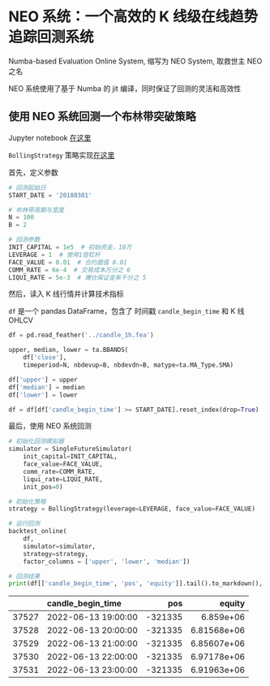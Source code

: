 # NEO 系统：一个高效的 K 线级在线趋势追踪回测系统

Numba-based Evaluation Online System, 缩写为 NEO System, 取救世主 NEO 之名

NEO 系统使用了基于 Numba 的 jit 编译，同时保证了回测的灵活和高效性

## 使用 NEO 系统回测一个布林带突破策略

Jupyter notebook [在这里](https://github.com/lostleaf/neo_trend_backtesting/blob/master/strategy_example/boll.ipynb)

`BollingStrategy` 策略实现[在这里](https://github.com/lostleaf/neo_trend_backtesting/blob/master/strategy_example/boll.py)

首先，定义参数

``` python
# 回测起始日
START_DATE = '20180301'

# 布林带周期与宽度
N = 100
B = 2

# 回测参数
INIT_CAPITAL = 1e5  # 初始资金，10万
LEVERAGE = 1  # 使用1倍杠杆
FACE_VALUE = 0.01  # 合约面值 0.01
COMM_RATE = 6e-4  # 交易成本万分之 6
LIQUI_RATE = 5e-3  # 爆仓保证金率千分之 5
```

然后，读入 K 线行情并计算技术指标

`df` 是一个 pandas DataFrame，包含了 时间戳 `candle_begin_time` 和 K 线 OHLCV

``` python
df = pd.read_feather('../candle_1h.fea')

upper, median, lower = ta.BBANDS(
    df['close'], 
    timeperiod=N, nbdevup=B, nbdevdn=B, matype=ta.MA_Type.SMA)

df['upper'] = upper
df['median'] = median
df['lower'] = lower

df = df[df['candle_begin_time'] >= START_DATE].reset_index(drop=True)
```

最后，使用 NEO 系统回测

``` python
# 初始化回测模拟器
simulator = SingleFutureSimulator(
    init_capital=INIT_CAPITAL, 
    face_value=FACE_VALUE, 
    comm_rate=COMM_RATE, 
    liqui_rate=LIQUI_RATE, 
    init_pos=0)

# 初始化策略
strategy = BollingStrategy(leverage=LEVERAGE, face_value=FACE_VALUE)

# 运行回测
backtest_online(
    df, 
    simulator=simulator,
    strategy=strategy,
    factor_columns = ['upper', 'lower', 'median'])

# 回测结果
print(df[['candle_begin_time', 'pos', 'equity']].tail().to_markdown(), '\n')
```

|       | candle_begin_time   |     pos |      equity |
|------:|:--------------------|--------:|------------:|
| 37527 | 2022-06-13 19:00:00 | -321335 | 6.859e+06   |
| 37528 | 2022-06-13 20:00:00 | -321335 | 6.81568e+06 |
| 37529 | 2022-06-13 21:00:00 | -321335 | 6.85607e+06 |
| 37530 | 2022-06-13 22:00:00 | -321335 | 6.97178e+06 |
| 37531 | 2022-06-13 23:00:00 | -321335 | 6.91963e+06 | 
